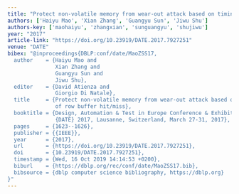 ```yaml
---
title: "Protect non-volatile memory from wear-out attack based on timing difference of row buffer hit/miss"
authors: ['Haiyu Mao', 'Xian Zhang', 'Guangyu Sun', 'Jiwu Shu']
authors-key: ['maohaiyu', 'zhangxian', 'sunguangyu', 'shujiwu']
year: "2017"
article-link: "https://doi.org/10.23919/DATE.2017.7927251"
venue: "DATE"
bibex: "@inproceedings{DBLP:conf/date/MaoZSS17,
  author    = {Haiyu Mao and
               Xian Zhang and
               Guangyu Sun and
               Jiwu Shu},
  editor    = {David Atienza and
               Giorgio Di Natale},
  title     = {Protect non-volatile memory from wear-out attack based on timing difference
               of row buffer hit/miss},
  booktitle = {Design, Automation & Test in Europe Conference & Exhibition,
               {DATE} 2017, Lausanne, Switzerland, March 27-31, 2017},
  pages     = {1623--1626},
  publisher = {{IEEE}},
  year      = {2017},
  url       = {https://doi.org/10.23919/DATE.2017.7927251},
  doi       = {10.23919/DATE.2017.7927251},
  timestamp = {Wed, 16 Oct 2019 14:14:53 +0200},
  biburl    = {https://dblp.org/rec/conf/date/MaoZSS17.bib},
  bibsource = {dblp computer science bibliography, https://dblp.org}
}"
---
```

